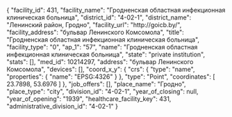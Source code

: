 {
    "facility_id": 431,
    "facility_name": "Гродненская областная инфекционная клиническая больница",
    "district_id": "4-02-1",
    "district_name": "Ленинский район, Гродно",
    "facility_url": "http:\/\/goicb.by\/",
    "facility_address": "бульвар Ленинского Комсомола",
    "title": "Гродненская областная инфекционная клиническая больница",
    "facility_type": "0",
    "ap_1": "57",
    "name": "Гродненская областная инфекционная клиническая больница",
    "state": "private institution",
    "stats": [],
    "med_id": 10214297,
    "address": "бульвар Ленинского Комсомола",
    "devices": [],
    "coord_x_y": {
        "crs": {
            "type": "name",
            "properties": {
                "name": "EPSG:4326"
            }
        },
        "type": "Point",
        "coordinates": [
            23.7898,
            53.6976
        ]
    },
    "job_offers": [],
    "place_name": "Гродно",
    "place_type": "city",
    "division_id": "4-02-1",
    "year_of_closing": null,
    "year_of_opening": "1939",
    "healthcare_facility_key": 431,
    "administrative_division_id": "4-02-1"
}